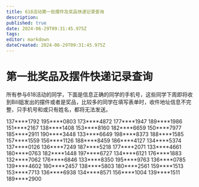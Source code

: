 ```yaml
---
title: 618活动第一批摆件及奖品快递记录查询
description: 
published: true
date: 2024-06-29T09:31:45.975Z
tags: 
editor: markdown
dateCreated: 2024-06-29T09:31:45.975Z
---
```


# 第一批奖品及摆件快递记录查询

所有参与618活动的同学，下面是信息正确的同学的手机号，这些同学下周即将收到Bili姐发出的摆件或者是奖品，比较多的同学在填写表单时，收件地址信息不完整，只手机号和或只有姓名，都将无法发送。

137\*\***1792
195\*\***0803
173\*\***4872
177\*\***1947
189\*\***1986
151\*\***2167
138\*\***1408
153\*\***8160
182\*\***6659
150\*\***7977
185\*\***2911
190\*\***3448
133\*\***6649
198\*\***8373
188\*\***1585
157\*\***1559
156\*\***1126
188\*\***8459
186\*\***4127
134\*\***5374
137\*\***0126
136\*\***7249
187\*\***5218
177\*\***2071
133\*\***4661
180\*\***0763
182\*\***1448
197\*\***6727
134\*\***6121
176\*\***1883
132\*\***7062
176\*\***6846
133\*\***8350
195\*\***9763
136\*\***0785
139\*\***4602
180\*\***2457
138\*\***5803
180\*\***2561
159\*\***1513
153\*\***7713
136\*\***6938
134\*\***8571
156\*\***1004
139\*\***1511
189\*\***2900